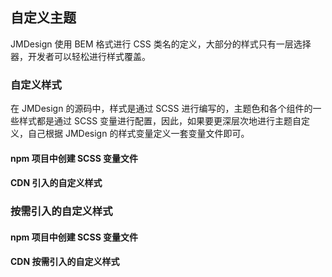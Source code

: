 ## 自定义主题

JMDesign 使用 BEM 格式进行 CSS 类名的定义，大部分的样式只有一层选择器，开发者可以轻松进行样式覆盖。

### 自定义样式

在 JMDesign 的源码中，样式是通过 SCSS 进行编写的，主题色和各个组件的一些样式都是通过 SCSS 变量进行配置，因此，如果要更深层次地进行主题自定义，自己根据 JMDesign 的样式变量定义一套变量文件即可。

#### npm 项目中创建 SCSS 变量文件

#### CDN 引入的自定义样式

### 按需引入的自定义样式

#### npm 项目中创建 SCSS 变量文件

#### CDN 按需引入的自定义样式
